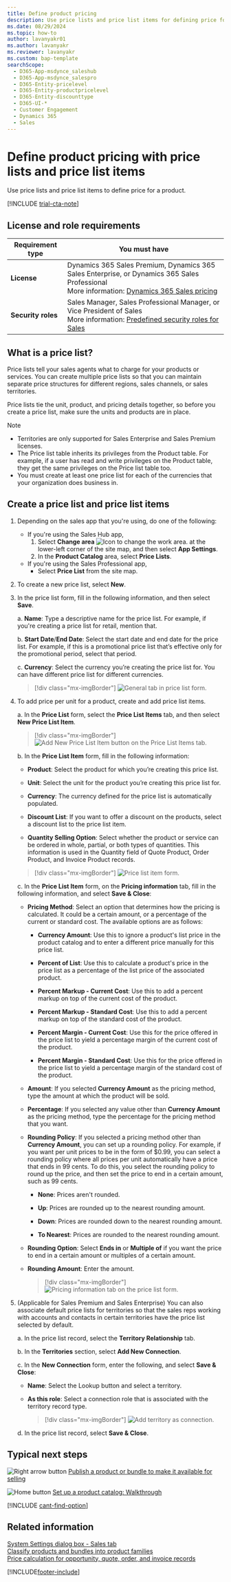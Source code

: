 ```yaml
---
title: Define product pricing
description: Use price lists and price list items for defining price for a product. Create multiple price lists and set default price list for a territory.
ms.date: 08/29/2024
ms.topic: how-to
author: lavanyakr01
ms.author: lavanyakr
ms.reviewer: lavanyakr
ms.custom: bap-template
searchScope: 
  - D365-App-msdynce_saleshub
  - D365-App-msdynce_salespro
  - D365-Entity-pricelevel
  - D365-Entity-productpricelevel
  - D365-Entity-discounttype
  - D365-UI-*
  - Customer Engagement
  - Dynamics 365
  - Sales
---
```

# Define product pricing with price lists and price list items 

Use price lists and price list items to define price for a product.  

[!INCLUDE [trial-cta-note](../includes/trial-cta-note.md)]

## License and role requirements

| Requirement type | You must have | 
|-----------------------|---------|
| **License** | Dynamics 365 Sales Premium, Dynamics 365 Sales Enterprise, or Dynamics 365 Sales Professional <br>More information: [Dynamics 365 Sales pricing](https://dynamics.microsoft.com/sales/pricing/) |
| **Security roles** | Sales Manager, Sales Professional Manager, or Vice President of Sales <br> More information: [Predefined security roles for Sales](security-roles-for-sales.md)|


## What is a price list?

Price lists tell your sales agents what to charge for your products or services. You can create multiple price lists so that you can maintain separate price structures for different regions,  sales channels, or sales territories. 

Price lists tie the unit, product, and pricing details together, so before you create a price list, make sure the units and products are in place.  

> [!NOTE]
>- Territories are only supported for Sales Enterprise and Sales Premium licenses.
>- The Price list table inherits its privileges from the Product table. For example, if a user has read and write privileges on the Product table, they get the same privileges on the Price list table too. 
>- You must create at least one price list for each of the currencies that your organization does business in.
  
## Create a price list and price list items

1. Depending on the sales app that you're using, do one of the following:
 
    -  If you're using the Sales Hub app, 
        1. Select **Change area** ![Icon to change the work area.](media/change-area-icon.png "Icon to change the work area") at the lower-left corner of the site map, and then select **App Settings**. 
        1. In the **Product Catalog** area, select **Price Lists**. 
   - If you're using the Sales Professional app,
       - Select **Price List** from the site map.
2. To create a new price list, select **New**.   
  
3. In the price list form, fill in the following information, and then select **Save**. 

    a.  **Name**: Type a descriptive name for the price list. For example, if you're creating a price list for retail, mention that.

    b.  **Start Date**/**End Date**: Select the start date and end date for the price list. For example, if this is a promotional price list that’s effective only for the promotional period, select that period.

    c.  **Currency**: Select the currency you’re creating the price list for. You can have different price list for different currencies.

    > [!div class="mx-imgBorder"]
    > ![General tab in price list form.](media/price-list-form.png "General tab in price list form")
  
4.	To add price per unit for a product, create and add price list items.

    a.	In the **Price List** form, select the **Price List Items** tab, and then select **New Price List Item**.

    > [!div class="mx-imgBorder"]
    > ![Add New Price List Item button on the Price List Items tab.](media/price-list-form-price-list-items-tab.png "Add New Price List Item button on the Price List Items tab")
 
    b.  In the **Price List Item** form, fill in the following information:

       -  **Product**: Select the product for which you’re creating this price list. 

       -  **Unit**: Select the unit for the product you’re creating this price list for.

       -  **Currency**: The currency defined for the price list is automatically populated.

       -  **Discount List**: If you want to offer a discount on the products, select a discount list to the price list item. 

       -  **Quantity Selling Option**: Select whether the product or service can be ordered in whole, partial, or both types of quantities. This information is used in the Quantity field of Quote Product, Order Product, and Invoice Product records. 

       > [!div class="mx-imgBorder"]
       > ![Price list item form.](media/price-list-item-form.png "Price list item form")

    c.  In the **Price List Item** form, on the **Pricing information** tab, fill in the following information, and select **Save & Close**:

       -  **Pricing Method**: Select an option that determines how the pricing is calculated. It could be a certain amount, or a percentage of the current or standard cost. The available options are as follows: 
          -  **Currency Amount**: Use this to ignore a product's list price in the product catalog and to enter a different price manually for this price list.  
          
          -  **Percent of List**: Use this to calculate a product's price in the price list as a percentage of the list price of the associated product.  
        
          -  **Percent Markup - Current Cost**: Use this to add a percent markup on top of the current cost of the product.   

          - **Percent Markup - Standard Cost**: Use this to add a percent markup on top of the standard cost of the product.

          -  **Percent Margin - Current Cost**: Use this for the price offered in the price list to yield a percentage margin of the current cost of the product. 

          -  **Percent Margin - Standard Cost**: Use this for the price offered in the price list to yield a percentage margin of the standard cost of the product.

       -  **Amount**: If you selected **Currency Amount** as the pricing method, type the amount at which the product will be sold.

       -  **Percentage**: If you selected any value other than **Currency Amount** as the pricing method, type the percentage for the pricing method that you want.

       -  **Rounding Policy**: If you selected a pricing method other than **Currency Amount**, you can set up a rounding policy. For example, if you want per unit prices to be in the form of $0.99, you can select a rounding policy where all prices per unit automatically have a price that ends in 99 cents. To do this, you select the rounding policy to round up the price, and then set the price to end in a certain amount, such as 99 cents.

          -  **None**: Prices aren't rounded.

          -  **Up**: Prices are rounded up to the nearest rounding amount.

          -  **Down**: Prices are rounded down to the nearest rounding amount.
    
          -  **To Nearest**: Prices are rounded to the nearest rounding amount.

       -  **Rounding Option**: Select **Ends in** or **Multiple of** if you want the price to end in a certain amount or multiples of a certain amount.

       -  **Rounding Amount**: Enter the amount.

            > [!div class="mx-imgBorder"]
            > ![Pricing information tab on the price list form.](media/pricing-information-tab-price-list-item-form.png "Pricing information tab on the price list form")

 
7.  (Applicable for Sales Premium and Sales Enterprise) You can also associate default price lists for territories so that the sales reps working with accounts and contacts in certain territories have the price list selected by default.  

    a.  In the price list record, select the **Territory Relationship** tab.

    b.	In the **Territories** section, select **Add New Connection**.

    c.	In the **New Connection** form, enter the following, and select **Save & Close**: 
    
    -  **Name**: Select the Lookup button and select a territory.
      
    -  **As this role**: Select a connection role that is associated with the territory record type.

         > [!div class="mx-imgBorder"]
         > ![Add territory as connection.](media/add-territory-as-connection.png "Add territory as connection")
 
    d.	In the price list record, select **Save & Close**.
   


## Typical next steps  

 ![Right arrow button](media/walkthrough-orange-right-arrow.png "Right arrow button") [Publish a product or bundle to make it available for selling](publish-product-bundle-make-available-selling.md)  
  
 ![Home button](media/walkthrough-home.png "Home button") [Set up a product catalog: Walkthrough](set-up-product-catalog-walkthrough.md)  

[!INCLUDE [cant-find-option](../includes/cant-find-option.md)]

## Related information  
 [System Settings dialog box - Sales tab](/power-platform/admin/system-settings-dialog-box-sales-tab)   
 [Classify products and bundles into product families](create-product-bundles-sell-multiple-items-together.md)  
[Price calculation for opportunity, quote, order, and invoice records](price-calculation-opportunity-quote-order-invoice-records.md)


[!INCLUDE[footer-include](../includes/footer-banner.md)]
